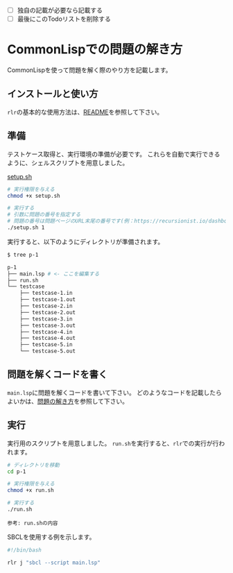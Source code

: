 - [ ] 独自の記載が必要なら記載する
- [ ] 最後にこのTodoリストを削除する

# CommonLispでの問題の解き方

CommonLispを使って問題を解く際のやり方を記載します。


## インストールと使い方

`rlr`の基本的な使用方法は、[README](../../../README.md)を参照して下さい。

## 準備

テストケース取得と、実行環境の準備が必要です。
これらを自動で実行できるように、シェルスクリプトを用意しました。

[setup.sh](./setup.sh)

```sh
# 実行権限を与える
chmod +x setup.sh

# 実行する
# 引数に問題の番号を指定する
# 問題の番号は問題ページのURL末尾の番号です(例：https://recursionist.io/dashboard/problems/1 の 1)
./setup.sh 1
```

実行すると、以下のようにディレクトリが準備されます。

```sh
$ tree p-1 

p-1
├── main.lsp # <- ここを編集する
├── run.sh
└── testcase
    ├── testcase-1.in
    ├── testcase-1.out
    ├── testcase-2.in
    ├── testcase-2.out
    ├── testcase-3.in
    ├── testcase-3.out
    ├── testcase-4.in
    ├── testcase-4.out
    ├── testcase-5.in
    └── testcase-5.out
```

## 問題を解くコードを書く

`main.lsp`に問題を解くコードを書いて下さい。
どのようなコードを記載したらよいかは、[問題の解き方](../../問題の解き方.md)を参照して下さい。

## 実行

実行用のスクリプトを用意しました。
`run.sh`を実行すると、`rlr`での実行が行われます。

```sh
# ディレクトリを移動
cd p-1

# 実行権限を与える
chmod +x run.sh

# 実行する
./run.sh
```

`参考: run.shの内容`

SBCLを使用する例を示します。

```sh
#!/bin/bash

rlr j "sbcl --script main.lsp"
```

